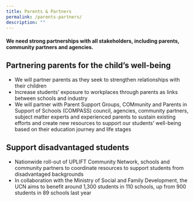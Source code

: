 ```yaml
---
title: Parents & Partners
permalink: /parents-partners/
description: ""
---
```

#### We need strong partnerships with all stakeholders, including parents, community partners and agencies.

## Partnering parents for the child’s well-being

*   We will partner parents as they seek to strengthen relationships with their children
*   Increase students’ exposure to workplaces through parents as links between schools and industry
*   We will partner with Parent Support Groups, COMmunity and Parents in Support of Schools (COMPASS) council, agencies, community partners, subject matter experts and experienced parents to sustain existing efforts and create new resources to support our students’ well-being based on their education journey and life stages

## Support disadvantaged students

*   Nationwide roll-out of UPLIFT Community Network, schools and community partners to coordinate resources to support students from disadvantaged backgrounds
*   In collaboration with the Ministry of Social and Family Development, the UCN aims to benefit around 1,300 students in 110 schools, up from 900 students in 89 schools last year